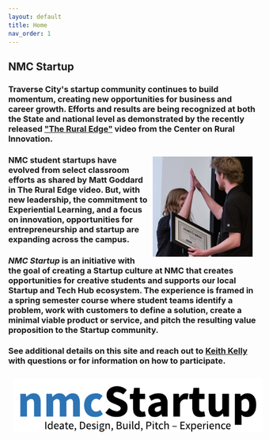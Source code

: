 ```yaml
---
layout: default
title: Home
nav_order: 1
---
```


## NMC Startup

### Traverse City's startup community continues to build momentum, creating new opportunities for business and career growth. Efforts and results are being recognized at both the State and national level as demonstrated by the recently released ["The Rural Edge"](https://ruralinnovation.us/resources/storytelling/rural-edge-traverse-city/) video from the Center on Rural Innovation. 

<img alt="Student high-five" style="float:right;width:40%;height:auto;padding:10px;" src="assets/images/high_five_small.jpg" >

### NMC student startups have evolved from select classroom efforts as shared by Matt Goddard in The Rural Edge video. But, with new leadership, the commitment to Experiential Learning, and a focus on innovation, opportunities for entrepreneurship and startup are expanding across the campus.

### *NMC Startup* is an initiative with the goal of creating a Startup culture at NMC that creates opportunities for creative students and supports our local Startup and Tech Hub ecosystem. The experience is framed in a spring semester course where student teams identify a problem, work with customers to define a solution, create a minimal viable product or service, and pitch the resulting value proposition to the Startup community.

### See additional details on this site and reach out to [Keith Kelly](mailto:kkelly@nmc.edu) with questions or for information on how to participate. 

<img alt="nmc startup logo" style="align:center;width:200;height:auto;padding:10px;" src="assets/images/nmc_startup_logo.png" >
